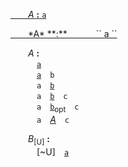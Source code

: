 <ins>&emsp;&emsp;<a name="A"></a>*A* **:** <a name="A-a61fcfde"></a>`` a ``  
  
</ins>
<ins>&emsp;&emsp;<a name="A"></a>*A* **:**  
&emsp;&emsp;&emsp;<a name="A-a61fcfde"></a>`` a ``</ins>  
  
&emsp;&emsp;<a name="A"></a>*A* **:**  
&emsp;&emsp;&emsp;<ins><a name="A-a61fcfde"></a>`` a ``</ins>  
&emsp;&emsp;&emsp;<a name="A-7cad1da8"></a><ins>`` a ``</ins>&emsp;`` b ``  
&emsp;&emsp;&emsp;<a name="A-7cad1da8"></a>`` a ``&emsp;<ins>`` b ``</ins>  
&emsp;&emsp;&emsp;<a name="A-57210909"></a>`` a ``&emsp;<ins>`` b ``</ins>&emsp;`` c ``  
&emsp;&emsp;&emsp;<a name="A-ae3b28a7"></a>`` a ``&emsp;<ins>`` b ``<sub>opt</sub></ins>&emsp;`` c ``  
&emsp;&emsp;&emsp;<a name="A-3e083b1f"></a>`` a ``&emsp;<ins>*[A](#A)*</ins>&emsp;`` c ``  
  
&emsp;&emsp;<a name="B"></a>*B*<sub>[U]</sub> **:**  
&emsp;&emsp;&emsp;<a name="B-166e49a0"></a>[~U]&emsp;<ins>`` a ``</ins>  
  